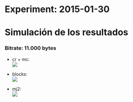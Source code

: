 Experiment: 2015-01-30
======================

Simulación de los resultados
=============

### Bitrate: 11.000 bytes
  * cr + mc:  
    ![](../gifs/prediction_11000.gif)

  * blocks:  
    ![](../gifs/blocks_11000.gif)

  * mj2:  
    ![](../gifs/trunc_11000.gif)